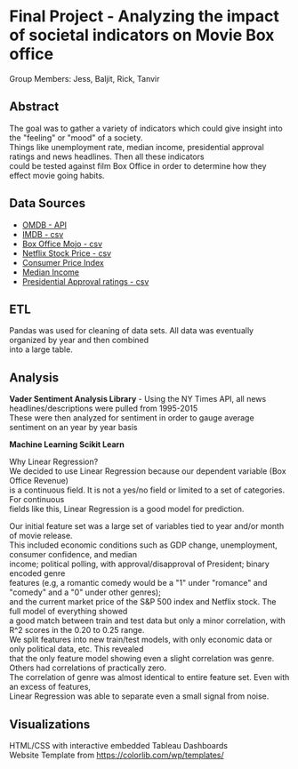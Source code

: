 Final Project - Analyzing the impact of societal indicators on Movie Box office
=======

Group Members: Jess, Baljit, Rick, Tanvir

## Abstract

The goal was to gather a variety of indicators which could give insight into the "feeling" or "mood" of a society.    
Things like unemployment rate, median income, presidential approval ratings and news headlines. Then all these indicators  
could be tested against film Box Office in order to determine how they effect movie going habits.  

## Data Sources

* [OMDB - API](http://www.omdbapi.com/)
* [IMDB - csv](https://www.imdb.com/search/title/)
* [Box Office Mojo - csv](https://github.com/zacharyang/movies-project/tree/master/data/clean)
* [Netflix Stock Price - csv](https://finance.yahoo.com/quote/NFLX/)
* [Consumer Price Index](https://data.oecd.org/unemp/harmonised-unemployment-rate-hur.htm)
* [Median Income](https://fred.stlouisfed.org/series/MEHOINUSA672N)
* [Presidential Approval ratings - csv](https://www.presidency.ucsb.edu/statistics/data/presidential-job-approval)


## ETL

Pandas was used for cleaning of data sets. All data was eventually organized by year and then combined  
into a large table.

## Analysis

**Vader Sentiment Analysis Library** - Using the NY Times API, all news headlines/descriptions were pulled from 1995-2015  
These were then analyzed for sentiment in order to gauge average sentiment on an year by year basis 

**Machine Learning Scikit Learn**

Why Linear Regression?    
We decided to use Linear Regression because our dependent variable (Box Office Revenue)    
is a continuous field. It is not a yes/no field or limited to a set of categories. For continuous     
fields like this, Linear Regression is a good model for prediction.  

Our initial feature set was a large set of variables tied to year and/or month of movie release.      
This included economic conditions such as GDP change, unemployment, consumer confidence, and median     
income; political polling, with approval/disapproval of President; binary encoded genre     
features (e.g, a romantic comedy would be a "1" under "romance" and "comedy" and a "0" under other genres);     
and the current market price of the S&P 500 index and Netflix stock. The full model of everything showed     
a good match between train and test data but only a minor correlation, with R^2 scores in the 0.20 to 0.25 range.      
We split features into new train/test models, with only economic data or only political data, etc.  This revealed     
that the only feature model showing even a slight correlation was genre.  Others had correlations of practically zero.      
The correlation of genre was almost identical to entire feature set.  Even with an excess of features,     
Linear Regression was able to separate even a small signal from noise.    

## Visualizations

HTML/CSS with interactive embedded Tableau Dashboards  
Website Template from https://colorlib.com/wp/templates/




